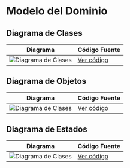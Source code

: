 # Modelo del Dominio 


## Diagrama de Clases
| Diagrama | Código Fuente |
|----------|---------------|
| ![Diagrama de Clases]() | [Ver código]() |


## Diagrama de Objetos
| Diagrama | Código Fuente |
|----------|---------------|
| ![Diagrama de Clases]() | [Ver código]() |


## Diagrama de Estados
| Diagrama | Código Fuente |
|----------|---------------|
| ![Diagrama de Clases]() | [Ver código]() |
